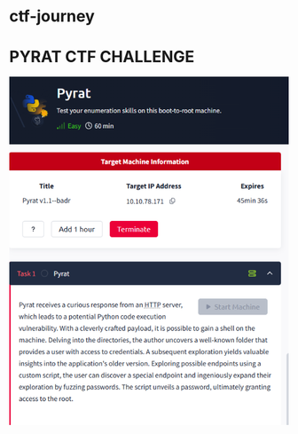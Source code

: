# ctf-journey

# PYRAT CTF CHALLENGE

![image](https://github.com/idevyogi/ctf-journey/blob/1d2e7439ec3c447fea1c18a03770848f0baff211/Screenshot%202025-07-16%20164113.png)
![image](https://raw.githubusercontent.com/idevyogi/ctf-journey/5177707821f5c48910197600dc368d8e2d22ad02/PYRAT%20CTF%20CHALLENGE.png)


